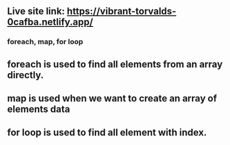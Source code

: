 ## Live site link: https://vibrant-torvalds-0cafba.netlify.app/
### foreach, map, for loop

## foreach is used to find all elements from an array directly.

## map is used when we want to create an array of elements data

## for loop is used to find all element with index.
